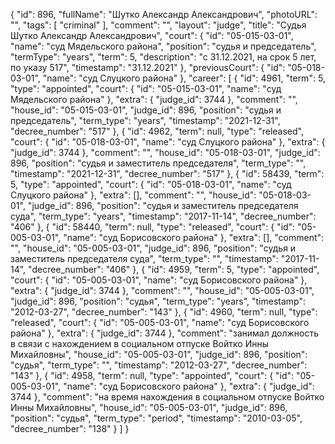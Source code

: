{
    "id": 896,
    "fullName": "Шутко Александр Александрович",
    "photoURL": "",
    "tags": [
        "criminal"
    ],
    "comment": "",
    "layout": "judge",
    "title": "Судья Шутко Александр Александрович",
    "court": {
        "id": "05-015-03-01",
        "name": "суд Мядельского района",
        "position": "судья и председатель",
        "termType": "years",
        "term": 5,
        "description": "c 31.12.2021, на срок 5 лет, по указу 517",
        "timestamp": "31.12.2021"
    },
    "previousCourt": {
        "id": "05-018-03-01",
        "name": "суд Слуцкого района"
    },
    "career": [
        {
            "id": 4961,
            "term": 5,
            "type": "appointed",
            "court": {
                "id": "05-015-03-01",
                "name": "суд Мядельского района"
            },
            "extra": {
                "judge_id": 3744
            },
            "comment": "",
            "house_id": "05-015-03-01",
            "judge_id": 896,
            "position": "судья и председатель",
            "term_type": "years",
            "timestamp": "2021-12-31",
            "decree_number": "517"
        },
        {
            "id": 4962,
            "term": null,
            "type": "released",
            "court": {
                "id": "05-018-03-01",
                "name": "суд Слуцкого района"
            },
            "extra": {
                "judge_id": 3744
            },
            "comment": "",
            "house_id": "05-018-03-01",
            "judge_id": 896,
            "position": "судья и заместитель председателя",
            "term_type": "",
            "timestamp": "2021-12-31",
            "decree_number": "517"
        },
        {
            "id": 58439,
            "term": 5,
            "type": "appointed",
            "court": {
                "id": "05-018-03-01",
                "name": "суд Слуцкого района"
            },
            "extra": [],
            "comment": "",
            "house_id": "05-018-03-01",
            "judge_id": 896,
            "position": "судья и заместитель председателя суда",
            "term_type": "years",
            "timestamp": "2017-11-14",
            "decree_number": "406"
        },
        {
            "id": 58440,
            "term": null,
            "type": "released",
            "court": {
                "id": "05-005-03-01",
                "name": "суд Борисовского района"
            },
            "extra": [],
            "comment": "",
            "house_id": "05-005-03-01",
            "judge_id": 896,
            "position": "судья и заместитель председателя суда",
            "term_type": "",
            "timestamp": "2017-11-14",
            "decree_number": "406"
        },
        {
            "id": 4959,
            "term": 5,
            "type": "appointed",
            "court": {
                "id": "05-005-03-01",
                "name": "суд Борисовского района"
            },
            "extra": {
                "judge_id": 3744
            },
            "comment": "",
            "house_id": "05-005-03-01",
            "judge_id": 896,
            "position": "судья",
            "term_type": "years",
            "timestamp": "2012-03-27",
            "decree_number": "143"
        },
        {
            "id": 4960,
            "term": null,
            "type": "released",
            "court": {
                "id": "05-005-03-01",
                "name": "суд Борисовского района"
            },
            "extra": {
                "judge_id": 3744
            },
            "comment": "занимал должность в связи с нахождением в социальном отпуске Войтко Инны Михайловны",
            "house_id": "05-005-03-01",
            "judge_id": 896,
            "position": "судья",
            "term_type": "",
            "timestamp": "2012-03-27",
            "decree_number": "143"
        },
        {
            "id": 4958,
            "term": null,
            "type": "appointed",
            "court": {
                "id": "05-005-03-01",
                "name": "суд Борисовского района"
            },
            "extra": {
                "judge_id": 3744
            },
            "comment": "на время нахождения в социальном отпуске Войтко Инны Михайловны",
            "house_id": "05-005-03-01",
            "judge_id": 896,
            "position": "судья",
            "term_type": "period",
            "timestamp": "2010-03-05",
            "decree_number": "138"
        }
    ]
}
